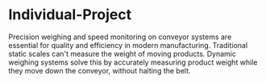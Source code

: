 # Individual-Project
Precision weighing and speed monitoring on conveyor systems are essential for quality and efficiency in modern manufacturing. Traditional static scales can't measure the weight of moving products. Dynamic weighing systems solve this by accurately measuring product weight while they move down the conveyor, without halting the belt.
